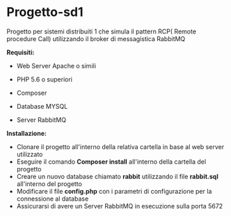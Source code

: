 # Progetto-sd1

Progetto per sistemi distribuiti 1 che simula il pattern RCP( Remote procedure Call) utilizzando il broker di messagistica RabbitMQ

**Requisiti:**

- Web Server Apache o simili

- PHP 5.6 o superiori

- Composer

- Database MYSQL

- Server RabbitMQ

**Installazione:**

- Clonare il progetto all'interno della relativa cartella in base al web server utilizzato
- Eseguire il comando **Composer install** all'interno della cartella del progetto
- Creare un nuovo database chiamato **rabbit** utilizzando il file **rabbit.sql** all'interno del progetto
- Modificare il file **config.php** con i parametri di configurazione per la connessione al database
- Assicurarsi di avere un Server RabbitMQ in esecuzione sulla porta 5672

